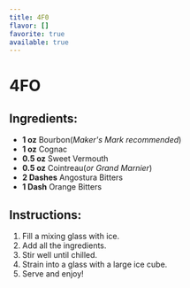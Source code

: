 ```yaml
---
title: 4F0
flavor: []
favorite: true
available: true
---
```

# 4FO

## Ingredients:
- **1 oz** Bourbon(*Maker's Mark recommended*)  
- **1 oz** Cognac
- **0.5 oz** Sweet Vermouth
- **0.5 oz** Cointreau(*or Grand Marnier*)  
- **2 Dashes** Angostura Bitters
- **1 Dash** Orange Bitters

## Instructions:
1. Fill a mixing glass with ice.  
2. Add all the ingredients.  
3. Stir well until chilled.  
4. Strain into a glass with a large ice cube.  
5. Serve and enjoy!  



